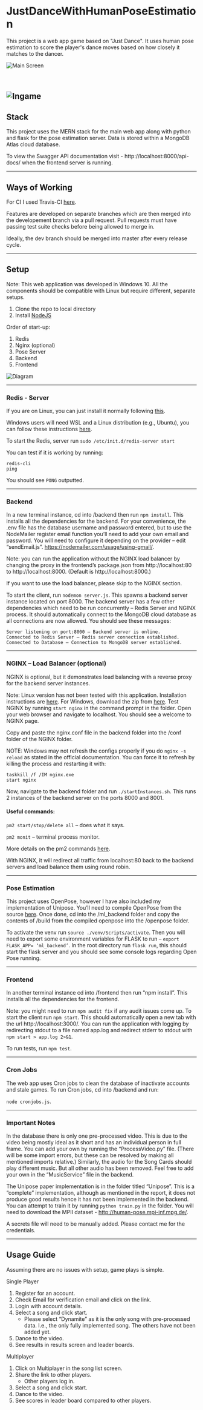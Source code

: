 # JustDanceWithHumanPoseEstimation

This project is a web app game based on "Just Dance".
It uses human pose estimation to score the player's dance moves based on how closely it matches to the dancer. 

![Main Screen](images/mainscreen.png "Main Screen")

<br/>

![Ingame](images/ingame.png "Ingame Screen")
---
## Stack

This project uses the MERN stack for the main web app along with python and flask for the pose estimation server.
Data is stored within a MongoDB Atlas cloud database.

To view the Swagger API documentation visit - http://localhost:8000/api-docs/ when the frontend server is running.


---
## Ways of Working

For CI I used Travis-CI [here](https://app.travis-ci.com/github/JasonLee/JustDanceWithHumanPoseEstimation).

Features are developed on separate branches which are then merged into the developement branch via a pull request. Pull requests must have passing test suite checks before being allowed to merge in.

Ideally, the dev branch should be merged into master after every release cycle.

---

## Setup
Note: This web application was developed in Windows 10. All the components should be compatible with Linux but require different, separate setups. 
1.	Clone the repo to local directory
2.	Install [NodeJS](https://nodejs.org/en/download/)

Order of start-up:
1.	Redis
2.	Nginx (optional)
3.	Pose Server
4.	Backend
5.	Frontend

![Diagram](images/diagram.png)

---
### Redis - Server
If you are on Linux, you can just install it normally following  [this](https://redis.io/topics/quickstart).

Windows users will need WSL and a Linux distribution (e.g., Ubuntu), you can follow these instructions [here](https://redislabs.com/blog/redis-on-windows-10/).

To start the Redis, server run ```sudo /etc/init.d/redis-server start```

You can test if it is working by running:
```
redis-cli 
ping
```
You should see `PONG` outputted.
 
---

### Backend
In a new terminal instance, cd into /backend then run `npm install`.
This installs all the dependencies for the backend.
For your convenience, the .env file has the database username and password entered, but to use the NodeMailer register email function you’ll need to add your own email and password. You will need to configure it depending on the provider – edit “sendEmail.js”. https://nodemailer.com/usage/using-gmail/.

Note: you can run the application without the NGINX load balancer by changing the proxy in the frontend’s package.json from http://localhost:80 to http://localhost:8000. (Default is http://localhost:8000.)


If you want to use the load balancer, please skip to the NGINX section.

To start the client, run ```nodemon server.js```. This spawns a backend server instance located on port 8000. 
The backend server has a few other dependencies which need to be run concurrently – Redis Server and NGINX process. It should automatically connect to the MongoDB cloud database as all connections are now allowed. 
You should see these messages:

```
Server listening on port:8000 – Backend server is online.
Connected to Redis Server – Redis server connection established.
Connected to Database – Connection to MongoDB server established.
```

---

### NGINX – Load Balancer (optional)
NGINX is optional, but it demonstrates load balancing with a reverse proxy for the backend server instances.

Note: Linux version has not been tested with this application. Installation instructions are [here](https://www.nginx.com/resources/wiki/start/topics/tutorials/install/).
For Windows, download the zip from [here](https://nginx.org/en/docs/windows.html).
Test NGINX by running `start nginx` in the command prompt in the folder. Open your web browser and navigate to localhost. You should see a welcome to NGINX page. 

Copy and paste the nginx.conf file in the backend folder into the /conf folder of the NGINX folder. 

NOTE: Windows may not refresh the configs properly if you do ```nginx -s reload``` as stated in the official documentation.
You can force it to refresh by killing the process and restarting it with:
```
taskkill /f /IM nginx.exe
start nginx
```
Now, navigate to the backend folder and run ```./startInstances.sh```. This runs 2 instances of the backend server on the ports 8000 and 8001.

#### Useful commands:
```pm2 start/stop/delete all``` – does what it says.

```pm2 monit``` – terminal process monitor.

More details on the pm2 commands [here](https://www.npmjs.com/package/pm2).

With NGINX, it will redirect all traffic from localhost:80 back to the backend servers and load balance them using round robin.

---

### Pose Estimation
This project uses OpenPose, however I have also included my implementation of Unipose.
You’ll need to compile OpenPose from the source [here](https://github.com/CMU-Perceptual-Computing-Lab/openpose/blob/master/doc/installation/0_index.md#compiling-and-running-openpose-from-source).
Once done, cd into the /ml_backend folder and copy the contents of /build from the compiled openpose into the /openpose folder.

To activate the venv run ```source ./venv/Scripts/activate```.
Then you will need to export some environment variables for FLASK to run – ```export FLASK_APP= ‘ml_backend’```. 
In the root directory run ```flask run```, this should start the flask server and you should see some console logs regarding Open Pose running.

---

### Frontend
In another terminal instance cd into /frontend then run “npm install”. This installs all the dependencies for the frontend.

 Note: you might need to run ```npm audit fix``` if any audit issues come up.
To start the client run ```npm start```. This should automatically open a new tab with the url http://localhost:3000/.
You can run the application with logging by redirecting stdout to a file named app.log and redirect stderr to stdout with `npm start > app.log 2>&1`.

To run tests, run ```npm test```.

---

### Cron Jobs
The web app uses Cron jobs to clean the database of inactivate accounts and stale games. 
To run Cron jobs,
cd into /backend
and run:

```node cronjobs.js```.

---

### Important Notes
In the database there is only one pre-processed video. This is due to the video being mostly ideal as it short and has an individual person in full frame. You can add your own by running the “ProcessVideo.py” file. (There will be some import errors, but these can be resolved by making all mentioned imports relative.)
Similarly, the audio for the Song Cards should play different music. But all other audio has been removed. Feel free to add your own in the “MusicService” file in the backend.

The Unipose paper implementation is in the folder titled “Unipose”. This is a “complete” implementation, although as mentioned in the report, it does not produce good results hence it has not been implemented in the backend. You can attempt to train it by running `python train.py` in the folder. You will need to download the MPII dataset - http://human-pose.mpi-inf.mpg.de/. 

A secrets file will need to be manually added. Please contact me for the credentials.

---

## Usage Guide

Assuming there are no issues with setup, game plays is simple.

Single Player
1.	Register for an account.
2.	Check Email for verification email and click on the link.
3.	Login with account details.
4.	Select a song and click start.
    -	Please select “Dynamite” as it is the only song with pre-processed data. I.e., the only fully implemented song. The others have not been added yet.
5.	Dance to the video.
6.	See results in results screen and leader boards.


Multiplayer
1.	Click on Multiplayer in the song list screen.
2.	Share the link to other players.
    -	Other players log in.
3.	Select a song and click start.
4.	Dance to the video.
5.	See scores in leader board compared to other players.





